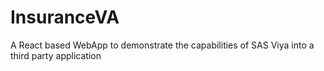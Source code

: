 # InsuranceVA
A React based WebApp to demonstrate the capabilities of SAS Viya into a third party application
